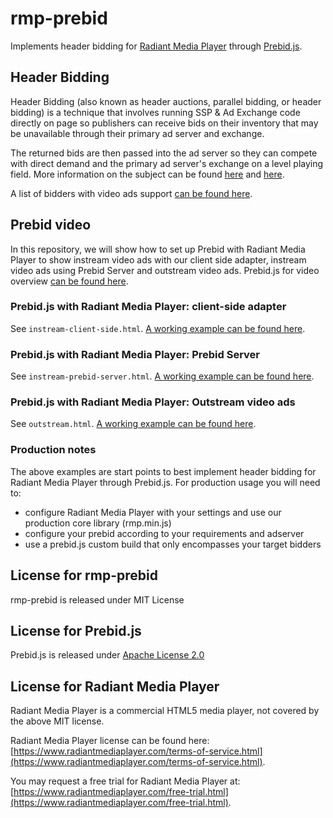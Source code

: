 # rmp-prebid
Implements header bidding for [Radiant Media Player](https://www.radiantmediaplayer.com) through [Prebid.js](https://github.com/prebid/Prebid.js/).

## Header Bidding
Header Bidding (also known as header auctions, parallel bidding, or header bidding) is a technique that involves running SSP & Ad Exchange code directly on page so publishers can receive bids on their inventory that may be unavailable through their primary ad server and exchange.

The returned bids are then passed into the ad server so they can compete with direct demand and the primary ad server's exchange on a level playing field.
More information on the subject can be found [here](https://prebid.org/overview/intro.html) and [here](https://www.adopsinsider.com/header-bidding/header-bidding-step-by-step/).

A list of bidders with video ads support [can be found here](https://prebid.org/dev-docs/bidders.html#bidders-with-video-and-native-demand).

## Prebid video
In this repository, we will show how to set up Prebid with Radiant Media Player to show instream video ads with our client side adapter, instream video ads using Prebid Server and outstream video ads. Prebid.js for video overview [can be found here](https://prebid.org/prebid-video/video-overview.html).

### Prebid.js with Radiant Media Player: client-side adapter
See `instream-client-side.html`.  [A working example can be found here](https://www.radiantmediaplayer.com/docs/latest/gist/rmp-pb/instream-client-side.html).

### Prebid.js with Radiant Media Player: Prebid Server
See `instream-prebid-server.html`.  [A working example can be found here](https://www.radiantmediaplayer.com/docs/latest/gist/rmp-pb/instream-prebid-server.html).

### Prebid.js with Radiant Media Player: Outstream video ads
See `outstream.html`.  [A working example can be found here](https://www.radiantmediaplayer.com/docs/latest/gist/rmp-pb/outstream.html).

### Production notes
The above examples are start points to best implement header bidding for Radiant Media Player through Prebid.js. For production usage you will need to:
- configure Radiant Media Player with your settings and use our production core library (rmp.min.js)
- configure your prebid according to your requirements and adserver
- use a prebid.js custom build that only encompasses your target bidders

## License for rmp-prebid
rmp-prebid is released under MIT License

## License for Prebid.js
Prebid.js is released under [Apache License 2.0](https://github.com/prebid/Prebid.js/blob/master/LICENSE)

## License for Radiant Media Player
Radiant Media Player is a commercial HTML5 media player, not covered by the above MIT license. 

Radiant Media Player license can be found here: [https://www.radiantmediaplayer.com/terms-of-service.html](https://www.radiantmediaplayer.com/terms-of-service.html). 

You may request a free trial for Radiant Media Player at: [https://www.radiantmediaplayer.com/free-trial.html](https://www.radiantmediaplayer.com/free-trial.html).